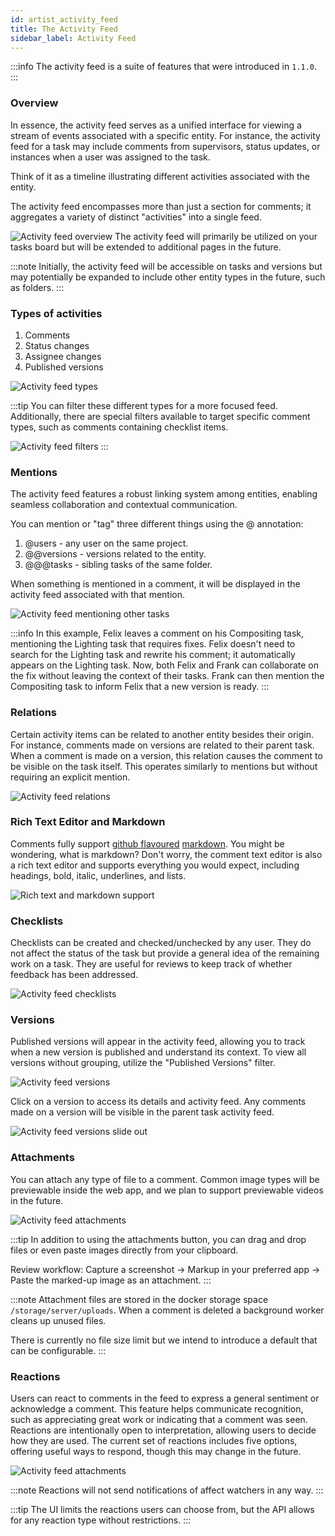 ```yaml
---
id: artist_activity_feed
title: The Activity Feed
sidebar_label: Activity Feed
---
```


:::info
The activity feed is a suite of features that were introduced in `1.1.0`.
:::

### Overview

In essence, the activity feed serves as a unified interface for viewing a stream of events associated with a specific entity. For instance, the activity feed for a task may include comments from supervisors, status updates, or instances when a user was assigned to the task.

Think of it as a timeline illustrating different activities associated with the entity.

The activity feed encompasses more than just a section for comments; it aggregates a variety of distinct "activities" into a single feed.

![Activity feed overview](assets/activity_feed/activity-feed-overview-sh030-compositing.png)
The activity feed will primarily be utilized on your tasks board but will be extended to additional pages in the future.

:::note
Initially, the activity feed will be accessible on tasks and versions but may potentially be expanded to include other entity types in the future, such as folders.
:::

### Types of activities

1. Comments
2. Status changes
3. Assignee changes
4. Published versions

![Activity feed types](assets/activity_feed/activity-feed-types.png)

:::tip
You can filter these different types for a more focused feed. Additionally, there are special filters available to target specific comment types, such as comments containing checklist items.

![Activity feed filters](assets/activity_feed/activity-feed-filters.png)
:::

### Mentions

The activity feed features a robust linking system among entities, enabling seamless collaboration and contextual communication.

You can mention or "tag" three different things using the @ annotation:

1. @users - any user on the same project.
2. @@versions - versions related to the entity.
3. @@@tasks - sibling tasks of the same folder.

When something is mentioned in a comment, it will be displayed in the activity feed associated with that mention.

![Activity feed mentioning other tasks](assets/activity_feed/activity-feed-mentions.png)

:::info
In this example, Felix leaves a comment on his Compositing task, mentioning the Lighting task that requires fixes. Felix doesn't need to search for the Lighting task and rewrite his comment; it automatically appears on the Lighting task. Now, both Felix and Frank can collaborate on the fix without leaving the context of their tasks. Frank can then mention the Compositing task to inform Felix that a new version is ready.
:::

### Relations

Certain activity items can be related to another entity besides their origin. For instance, comments made on versions are related to their parent task. When a comment is made on a version, this relation causes the comment to be visible on the task itself. This operates similarly to mentions but without requiring an explicit mention.

![Activity feed relations](assets/activity_feed/activity-feed-relations.png)

### Rich Text Editor and Markdown

Comments fully support [github flavoured](https://github.github.com/gfm/#:~:text=1Introduction-,1.1What%20is%20GitHub%20Flavored%20Markdown%3F,-GitHub%20Flavored%20Markdown) [markdown](https://www.markdownguide.org/basic-syntax/). You might be wondering, what is markdown? Don't worry, the comment text editor is also a rich text editor and supports everything you would expect, including headings, bold, italic, underlines, and lists.

![Rich text and markdown support](assets/activity_feed/activity-feed-markdown.png)

### Checklists

Checklists can be created and checked/unchecked by any user. They do not affect the status of the task but provide a general idea of the remaining work on a task. They are useful for reviews to keep track of whether feedback has been addressed.

![Activity feed checklists](assets/activity_feed/activity-feed-checklists.png)

### Versions

Published versions will appear in the activity feed, allowing you to track when a new version is published and understand its context. To view all versions without grouping, utilize the "Published Versions" filter.

![Activity feed versions](assets/activity_feed/activity-feed-versions.png)

Click on a version to access its details and activity feed. Any comments made on a version will be visible in the parent task activity feed.

![Activity feed versions slide out](assets/activity_feed/activity-feed-versions-slideout.png)

### Attachments

You can attach any type of file to a comment. Common image types will be previewable inside the web app, and we plan to support previewable videos in the future.

![Activity feed attachments](assets/activity_feed/activity-feed-attachments.png)

:::tip
In addition to using the attachments button, you can drag and drop files or even paste images directly from your clipboard.

Review workflow: Capture a screenshot -> Markup in your preferred app -> Paste the marked-up image as an attachment.
:::

:::note
Attachment files are stored in the docker storage space `/storage/server/uploads`. When a comment is deleted a background worker cleans up unused files.

There is currently no file size limit but we intend to introduce a default that can be configurable.
:::

### Reactions

Users can react to comments in the feed to express a general sentiment or acknowledge a comment. This feature helps communicate recognition, such as appreciating great work or indicating that a comment was seen. Reactions are intentionally open to interpretation, allowing users to decide how they are used. The current set of reactions includes five options, offering useful ways to respond, though this may change in the future.

![Activity feed attachments](assets/activity_feed/activity-feed-reactions.png)

:::note
Reactions will not send notifications of affect watchers in any way.
:::

:::tip
The UI limits the reactions users can choose from, but the API allows for any reaction type without restrictions.
:::